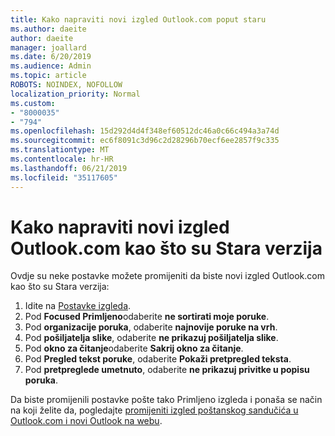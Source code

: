 ```yaml
---
title: Kako napraviti novi izgled Outlook.com poput staru
ms.author: daeite
author: daeite
manager: joallard
ms.date: 6/20/2019
ms.audience: Admin
ms.topic: article
ROBOTS: NOINDEX, NOFOLLOW
localization_priority: Normal
ms.custom:
- "8000035"
- "794"
ms.openlocfilehash: 15d292d4d4f348ef60512dc46a0c66c494a3a74d
ms.sourcegitcommit: ec6f8091c3d96c2d28296b70ecf6ee2857f9c335
ms.translationtype: MT
ms.contentlocale: hr-HR
ms.lasthandoff: 06/21/2019
ms.locfileid: "35117605"
---
```

# <a name="how-to-make-the-new-outlookcom-look-like-the-old-version"></a>Kako napraviti novi izgled Outlook.com kao što su Stara verzija

Ovdje su neke postavke možete promijeniti da biste novi izgled Outlook.com kao što su Stara verzija:

1. Idite na [Postavke izgleda](https://outlook.live.com/mail/options/mail/layout).
1. Pod **Focused Primljeno**odaberite **ne sortirati moje poruke**.
1. Pod **organizacije poruka**, odaberite **najnovije poruke na vrh**.
1. Pod **pošiljatelja slike**, odaberite **ne prikazuj pošiljatelja slike**.
1. Pod **okno za čitanje**odaberite **Sakrij okno za čitanje**.
1. Pod **Pregled tekst poruke**, odaberite **Pokaži pretpregled teksta**.
1. Pod **pretpreglede umetnuto**, odaberite **ne prikazuj privitke u popisu poruka**.

Da biste promijenili postavke pošte tako Primljeno izgleda i ponaša se način na koji želite da, pogledajte [promijeniti izgled poštanskog sandučića u Outlook.com i novi Outlook na webu](https://support.office.com/article/b41c2ecb-f23c-42b3-b7f8-659646d5e58c?wt.mc_id=Office_Outlook_com_Alchemy).